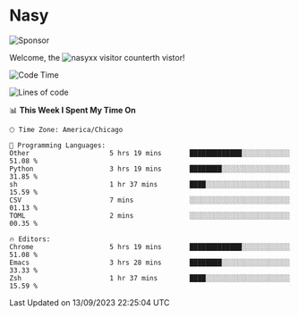# Nasy

<!--
<p align="center">
<img height="200" src="https://github-readme-stats.vercel.app/api?username=nasyxx&count_private=true&show_icons=true&theme=dracula&include_all_commits=true"/>
<img height="200" src="https://github-readme-stats.vercel.app/api/top-langs/?username=nasyxx&theme=dracula&hide=html,jupyter+notebook&count_private=true&show_icons=true"/>
</p>

  
----------------
-->

![Sponsor](https://img.shields.io/static/v1.svg?label=Sponsor&message=%E2%9D%A4&logo=GitHub&style=flat&color=pink)
 
Welcome, the ![nasyxx visitor counter](https://count.getloli.com/get/@nasyxx?theme=rule34)th vistor!
 
<!--START_SECTION:waka-->
![Code Time](http://img.shields.io/badge/Code%20Time-3%2C685%20hrs%2054%20mins-blue)

![Lines of code](https://img.shields.io/badge/From%20Hello%20World%20I%27ve%20Written-6.3%20million%20lines%20of%20code-blue)

📊 **This Week I Spent My Time On** 

```text
🕑︎ Time Zone: America/Chicago

💬 Programming Languages: 
Other                    5 hrs 19 mins       █████████████░░░░░░░░░░░░   51.08 % 
Python                   3 hrs 19 mins       ████████░░░░░░░░░░░░░░░░░   31.85 % 
sh                       1 hr 37 mins        ████░░░░░░░░░░░░░░░░░░░░░   15.59 % 
CSV                      7 mins              ░░░░░░░░░░░░░░░░░░░░░░░░░   01.13 % 
TOML                     2 mins              ░░░░░░░░░░░░░░░░░░░░░░░░░   00.35 % 

🔥 Editors: 
Chrome                   5 hrs 19 mins       █████████████░░░░░░░░░░░░   51.08 % 
Emacs                    3 hrs 28 mins       ████████░░░░░░░░░░░░░░░░░   33.33 % 
Zsh                      1 hr 37 mins        ████░░░░░░░░░░░░░░░░░░░░░   15.59 % 
```


 Last Updated on 13/09/2023 22:25:04 UTC
<!--END_SECTION:waka-->

<!-- ![visitors](https://visitor-badge.laobi.icu/badge?page_id=nasyxx.nasyxx) -->
